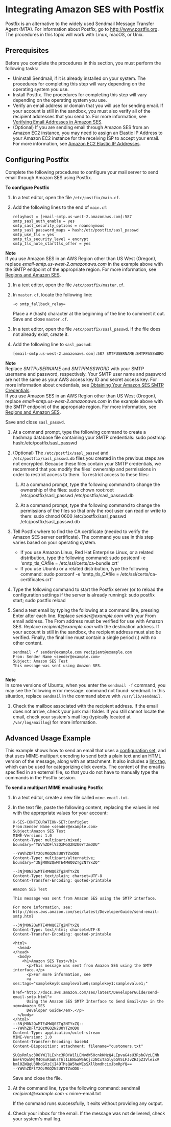 # Integrating Amazon SES with Postfix<a name="postfix"></a>

Postfix is an alternative to the widely used Sendmail Message Transfer Agent \(MTA\)\. For information about Postfix, go to [http://www\.postfix\.org](http://www.postfix.org)\. The procedures in this topic will work with Linux, macOS, or Unix\.

## Prerequisites<a name="send-email-postfix-prereqs"></a>

Before you complete the procedures in this section, you must perform the following tasks:
+ Uninstall Sendmail, if it is already installed on your system\. The procedures for completing this step will vary depending on the operating system you use\.
+ Install Postfix\. The procedures for completing this step will vary depending on the operating system you use\.
+ Verify an email address or domain that you will use for sending email\. If your account is still in the sandbox, you must also verify all of the recipient addresses that you send to\. For more information, see [Verifying Email Addresses in Amazon SES](verify-email-addresses.md)\.
+ \(Optional\) If you are sending email through Amazon SES from an Amazon EC2 instance, you may need to assign an Elastic IP Address to your Amazon EC2 instance for the receiving ISP to accept your email\. For more information, see [Amazon EC2 Elastic IP Addresses](https://aws.amazon.com/articles/1346)\.

## Configuring Postfix<a name="send-email-postfix"></a>

Complete the following procedures to configure your mail server to send email through Amazon SES using Postfix\.

**To configure Postfix**

1. In a text editor, open the file `/etc/postfix/main.cf`\.

1. Add the following lines to the end of `main.cf`:

   ```
   relayhost = [email-smtp.us-west-2.amazonaws.com]:587
   smtp_sasl_auth_enable = yes
   smtp_sasl_security_options = noanonymous
   smtp_sasl_password_maps = hash:/etc/postfix/sasl_passwd
   smtp_use_tls = yes
   smtp_tls_security_level = encrypt
   smtp_tls_note_starttls_offer = yes
   ```
**Note**  
If you use Amazon SES in an AWS Region other than US West \(Oregon\), replace *email\-smtp\.us\-west\-2\.amazonaws\.com* in the example above with the SMTP endpoint of the appropriate region\. For more information, see [Regions and Amazon SES](regions.md)\.

1. In a text editor, open the file `/etc/postfix/master.cf`\.

1. In `master.cf`, locate the following line:

   ```
   -o smtp_fallback_relay=
   ```

   Place a `#` \(hash\) character at the beginning of the line to comment it out\. Save and close `master.cf`\.

1. In a text editor, open the file `/etc/postfix/sasl_passwd`\. If the file does not already exist, create it\.

1. Add the following line to `sasl_passwd`:

   ```
   [email-smtp.us-west-2.amazonaws.com]:587 SMTPUSERNAME:SMTPPASSWORD
   ```
**Note**  
Replace *SMTPUSERNAME* and *SMTPPASSWORD* with your SMTP username and password, respectively\. Your SMTP user name and password are not the same as your AWS access key ID and secret access key\. For more information about credentials, see [Obtaining Your Amazon SES SMTP Credentials](smtp-credentials.md)\.  
If you use Amazon SES in an AWS Region other than US West \(Oregon\), replace *email\-smtp\.us\-west\-2\.amazonaws\.com* in the example above with the SMTP endpoint of the appropriate region\. For more information, see [Regions and Amazon SES](regions.md)\.

   Save and close `sasl_passwd`\.

1. At a command prompt, type the following command to create a hashmap database file containing your SMTP credentials: sudo postmap hash:/etc/postfix/sasl\_passwd

1. \(Optional\) The `/etc/postfix/sasl_passwd` and `/etc/postfix/sasl_passwd.db` files you created in the previous steps are not encrypted\. Because these files contain your SMTP credentials, we recommend that you modify the files' ownership and permissions in order to restrict access to them\. To restrict access to these files:

   1. At a command prompt, type the following command to change the ownership of the files: sudo chown root:root /etc/postfix/sasl\_passwd /etc/postfix/sasl\_passwd\.db

   1. At a command prompt, type the following command to change the permissions of the files so that only the root user can read or write to them: sudo chmod 0600 /etc/postfix/sasl\_passwd /etc/postfix/sasl\_passwd\.db

1. Tell Postfix where to find the CA certificate \(needed to verify the Amazon SES server certificate\)\. The command you use in this step varies based on your operating system\.
   + If you use Amazon Linux, Red Hat Enterprise Linux, or a related distribution, type the following command: sudo postconf \-e 'smtp\_tls\_CAfile = /etc/ssl/certs/ca\-bundle\.crt'
   + If you use Ubuntu or a related distribution, type the following command: sudo postconf \-e 'smtp\_tls\_CAfile = /etc/ssl/certs/ca\-certificates\.crt'

1. Type the following command to start the Postfix server \(or to reload the configuration settings if the server is already running\): sudo postfix start; sudo postfix reload

1. Send a test email by typing the following at a command line, pressing Enter after each line\. Replace *sender@example\.com* with your From email address\. The From address must be verified for use with Amazon SES\. Replace *recipient@example\.com* with the destination address\. If your account is still in the sandbox, the recipient address must also be verified\. Finally, the final line must contain a single period \(\.\) with no other content\.

   ```
   sendmail -f sender@example.com recipient@example.com
   From: Sender Name <sender@example.com>
   Subject: Amazon SES Test                
   This message was sent using Amazon SES.                
   .
   ```
**Note**  
In some versions of Ubuntu, when you enter the `sendmail -f` command, you may see the following error message: command not found: sendmail\. In this situation, replace `sendmail` in the command above with `/usr/lib/sendmail`\.

1. Check the mailbox associated with the recipient address\. If the email does not arrive, check your junk mail folder\. If you still cannot locate the email, check your system's mail log \(typically located at `/var/log/maillog`\) for more information\.

## Advanced Usage Example<a name="send-email-postfix-advanced"></a>

This example shows how to send an email that uses a [configuration set](using-configuration-sets.md), and that uses MIME\-multipart encoding to send both a plain text and an HTML version of the message, along with an attachment\. It also includes a [link tag](sending-metric-faqs.md#sending-metric-faqs-clicks-q5), which can be used for categorizing click events\. The content of the email is specified in an external file, so that you do not have to manually type the commands in the Postfix session\.

**To send a multipart MIME email using Postfix**

1. In a text editor, create a new file called `mime-email.txt`\.

1. In the text file, paste the following content, replacing the values in red with the appropriate values for your account:

   ```
   X-SES-CONFIGURATION-SET:ConfigSet
   From:Sender Name <sender@example.com>
   Subject:Amazon SES Test
   MIME-Version: 1.0
   Content-Type: multipart/mixed; boundary="YWVhZDFlY2QzMGQ2N2U0YTZmODU"
   
   --YWVhZDFlY2QzMGQ2N2U0YTZmODU
   Content-Type: multipart/alternative; boundary="3NjM0N2QwMTE4MWQ0ZTg2NTYxZQ"
   
   --3NjM0N2QwMTE4MWQ0ZTg2NTYxZQ
   Content-Type: text/plain; charset=UTF-8
   Content-Transfer-Encoding: quoted-printable
   
   Amazon SES Test
   
   This message was sent from Amazon SES using the SMTP interface.
   
   For more information, see:
   http://docs.aws.amazon.com/ses/latest/DeveloperGuide/send-email-smtp.html
   
   --3NjM0N2QwMTE4MWQ0ZTg2NTYxZQ
   Content-Type: text/html; charset=UTF-8
   Content-Transfer-Encoding: quoted-printable
   
   <html>
     <head>
   </head>
     <body>
       <h1>Amazon SES Test</h1>
         <p>This message was sent from Amazon SES using the SMTP interface.</p>
         <p>For more information, see
         <a ses:tags="samplekey0:samplevalue0;samplekey1:samplevalue1;" 
         href="http://docs.aws.amazon.com/ses/latest/DeveloperGuide/send-email-smtp.html">
         Using the Amazon SES SMTP Interface to Send Email</a> in the <em>Amazon SES
         Developer Guide</em>.</p>
     </body>
   </html>
   --3NjM0N2QwMTE4MWQ0ZTg2NTYxZQ--
   --YWVhZDFlY2QzMGQ2N2U0YTZmODU
   Content-Type: application/octet-stream
   MIME-Version: 1.0
   Content-Transfer-Encoding: base64
   Content-Disposition: attachment; filename="customers.txt"
   
   SUQsRmlyc3ROYW1lLExhc3ROYW1lLENvdW50cnkKMzQ4LEpvaG4sU3RpbGVzLENh
   bmFkYQo5MjM4OSxKaWUsTGl1LENoaW5hCjczNCxTaGlybGV5LFJvZHJpZ3VleixV
   bml0ZWQgU3RhdGVzCjI4OTMsQW5heWEsSXllbmdhcixJbmRpYQ==
   --YWVhZDFlY2QzMGQ2N2U0YTZmODU--
   ```

   Save and close the file\.

1. At the command line, type the following command: sendmail *recipient@example\.com* < mime\-email\.txt

   If the command runs successfully, it exits without providing any output\.

1. Check your inbox for the email\. If the message was not delivered, check your system's mail log\.